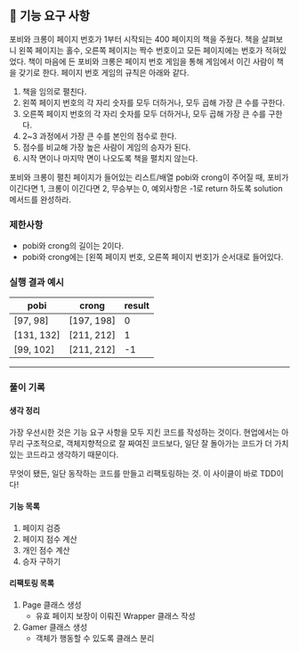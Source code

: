 ## 🚀 기능 요구 사항

포비와 크롱이 페이지 번호가 1부터 시작되는 400 페이지의 책을 주웠다. 책을 살펴보니 왼쪽 페이지는 홀수, 오른쪽 페이지는 짝수 번호이고 모든 페이지에는 번호가 적혀있었다. 책이 마음에 든 포비와 크롱은 페이지 번호 게임을 통해 게임에서 이긴 사람이 책을 갖기로 한다. 페이지 번호 게임의 규칙은 아래와 같다.

1. 책을 임의로 펼친다.
2. 왼쪽 페이지 번호의 각 자리 숫자를 모두 더하거나, 모두 곱해 가장 큰 수를 구한다.
3. 오른쪽 페이지 번호의 각 자리 숫자를 모두 더하거나, 모두 곱해 가장 큰 수를 구한다.
4. 2~3 과정에서 가장 큰 수를 본인의 점수로 한다.
5. 점수를 비교해 가장 높은 사람이 게임의 승자가 된다.
6. 시작 면이나 마지막 면이 나오도록 책을 펼치지 않는다.

포비와 크롱이 펼친 페이지가 들어있는 리스트/배열 pobi와 crong이 주어질 때, 포비가 이긴다면 1, 크롱이 이긴다면 2, 무승부는 0, 예외사항은 -1로 return 하도록 solution 메서드를 완성하라.

### 제한사항

- pobi와 crong의 길이는 2이다.
- pobi와 crong에는 [왼쪽 페이지 번호, 오른쪽 페이지 번호]가 순서대로 들어있다.

### 실행 결과 예시

| pobi | crong | result |
| --- | --- | --- |
| [97, 98] | [197, 198] | 0 |
| [131, 132] | [211, 212] | 1 |
| [99, 102] | [211, 212] | -1 |

---

### 풀이 기록
#### 생각 정리
가장 우선시한 것은 기능 요구 사항을 모두 지킨 코드를 작성하는 것이다. 현업에서는 아무리 구조적으로, 객체지향적으로 잘 짜여진 코드보다, 일단 잘 돌아가는 코드가 더 가치있는 코드라고 생각하기 때문이다. 

무엇이 됐든, 일단 동작하는 코드를 만들고 리팩토링하는 것. 이 사이클이 바로 TDD이다!

#### 기능 목록
1. 페이지 검증
2. 페이지 점수 계산
3. 개인 점수 계산
4. 승자 구하기

#### 리팩토링 목록
1. Page 클래스 생성
   - 유효 페이지 보장이 이뤄진 Wrapper 클래스 작성
2. Gamer 클래스 생성
   - 객체가 행동할 수 있도록 클래스 분리
